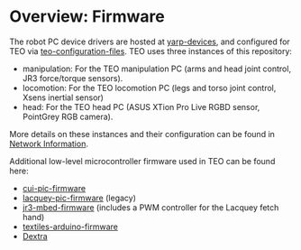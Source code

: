 # Overview: Firmware

The robot PC device drivers are hosted at [yarp-devices](https://github.com/roboticslab-uc3m/yarp-devices), and configured for TEO via [teo-configuration-files](https://github.com/roboticslab-uc3m/teo-configuration-files). TEO uses three instances of this repository:

* manipulation: For the TEO manipulation PC \(arms and head joint control, JR3 force/torque sensors\).
* locomotion: For the TEO locomotion PC \(legs and torso joint control, Xsens inertial sensor\)
* head: For the TEO head PC \(ASUS XTion Pro Live RGBD sensor, PointGrey RGB camera\).

More details on these instances and their configuration can be found in [Network Information](../network-information.md).

Additional low-level microcontroller firmware used in TEO can be found here:

* [cui-pic-firmware](https://github.com/roboticslab-uc3m/cui-pic-firmware)
* [lacquey-pic-firmware](https://github.com/roboticslab-uc3m/lacquey-pic-firmware) (legacy)
* [jr3-mbed-firmware](https://github.com/roboticslab-uc3m/jr3-mbed-firmware) (includes a PWM controller for the Lacquey fetch hand)
* [textiles-arduino-firmware](https://github.com/roboticslab-uc3m/textiles-arduino-firmware)
* [Dextra](https://github.com/roboticslab-uc3m/Dextra)
